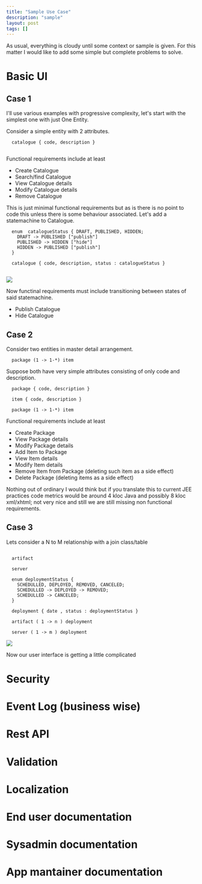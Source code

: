 ```yaml
---
title: "Sample Use Case"
description: "sample"
layout: post
tags: []
---
```


As usual, everything is cloudy until some context or sample is given. 
For this matter I would like to add some simple but complete problems to solve.

Basic UI
========

Case 1
------
I'll use various examples with progressive complexity, let's start with the
simplest one with just One Entity.

Consider a simple entity with 2 attributes.

~~~
  catalogue { code, description }
  
~~~

Functional requirements include at least

* Create Catalogue
* Search/find Catalogue
* View Catalogue details
* Modify Catalogue details
* Remove Catalogue

This is just minimal functional requirements but as is there is no point to code
this unless there is some behaviour associated. Let's add a statemachine to 
Catalogue.

~~~
  enum  catalogueStatus { DRAFT, PUBLISHED, HIDDEN;
    DRAFT -> PUBLISHED ["publish"]
    PUBLISHED -> HIDDEN ["hide"]
    HIDDEN -> PUBLISHED ["publish"]
  }
  
  catalogue { code, description, status : catalogueStatus }
  
~~~

<img src="{{site.url}}/assets/dot/su-baui-catalogue-status.dot.svg" />

Now functinal requirements must include transitioning between states of said 
statemachine.

* Publish Catalogue
* Hide Catalogue


Case 2
------

Consider two entities in master detail arrangement.

~~~
  package (1 -> 1-*) item

~~~

Suppose both have very simple attributes consisting of only code and description.

~~~
  package { code, description }
  
  item { code, description }

  package (1 -> 1-*) item

~~~

Functional requirements include at least

* Create Package
* View Package details
* Modify Package details
* Add Item to Package
* View Item details
* Modify Item details
* Remove Item from Package (deleting such item as a side effect)
* Delete Package (deleting items as a side effect)

Nothing out of ordinary I would think but if you translate this to current JEE 
practices code metrics would be around 4 kloc Java and possibly 
8 kloc xml/xhtml; not very nice and still we are still missing non functional 
requirements.

Case 3
------

Lets consider a N to M relationship with a join class/table

~~~

  artifact
    
  server
  
  enum deploymentStatus {
    SCHEDULLED, DEPLOYED, REMOVED, CANCELED;
    SCHEDULLED -> DEPLOYED -> REMOVED;
    SCHEDULLED -> CANCELED;
  }
  
  deployment { date , status : deploymentStatus }
  
  artifact ( 1 -> n ) deployment
  
  server ( 1 -> m ) deployment

~~~

<img src="{{site.url}}/assets/dot/su-baui-deployment-status.dot.svg" />

Now our user interface is getting a little complicated

Security
========

Event Log (business wise)
========

Rest API
========

Validation
========

Localization
========

End user documentation
========

Sysadmin documentation
========

App mantainer documentation
========

